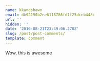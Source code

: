 ```yaml
---
name: kkangshawn
email: db92190b2ee6118786fd1f25dceb448c
url: ''
hidden: ''
date: '2016-08-21T23:49:06.270Z'
slug: /post/post-comments/
template: comment
---
```


Wow, this is awesome
